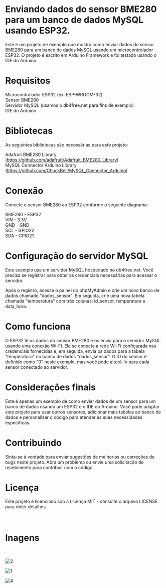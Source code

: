 # Enviando dados do sensor BME280 para um banco de dados MySQL usando ESP32.

Este é um projeto de exemplo que mostra como enviar dados do sensor BME280 para um banco de dados MySQL usando um microcontrolador ESP32. O projeto é escrito em Arduino Framework e foi testado usando o IDE do Arduino.

# Requisitos
Microcontrolador ESP32 (ex: ESP-WROOM-32)<br>
Sensor BME280<br>
Servidor MySQL (usamos o db4free.net para fins de exemplo)<br>
IDE do Arduino

# Bibliotecas
As seguintes bibliotecas são necessárias para este projeto:

Adafruit BME280 Library (https://github.com/adafruit/Adafruit_BME280_Library)<br>
MySQL Connector Arduino Library (https://github.com/ChuckBell/MySQL_Connector_Arduino)

# Conexão
Conecte o sensor BME280 ao ESP32 conforme o seguinte diagrama:

BME280 - ESP32<br>
VIN - 3.3V<br>
GND - GND<br>
SCL - GPIO22<br>
SDA - GPIO21<br>

# Configuração do servidor MySQL
Este exemplo usa um servidor MySQL hospedado no db4free.net. Você precisa se registrar para obter as credenciais necessárias para acessar o servidor.<br>

Após o registro, acesse o painel do phpMyAdmin e crie um novo banco de dados chamado "dados_sensor". Em seguida, crie uma nova tabela chamada "temperatura" com três colunas: id_sensor, temperatura e data_hora.

# Como funciona
O ESP32 lê os dados do sensor BME280 e os envia para o servidor MySQL usando uma conexão Wi-Fi. Ele se conecta à rede Wi-Fi configurada nas credenciais fornecidas e, em seguida, envia os dados para a tabela "temperatura" no banco de dados "dados_sensor". O ID do sensor é definido como "0" neste exemplo, mas você pode alterá-lo para cada sensor conectado ao servidor.

# Considerações finais
Este é apenas um exemplo de como enviar dados de um sensor para um banco de dados usando um ESP32 e o IDE do Arduino. Você pode adaptar este projeto para usar outros sensores, adicionar mais tabelas ao banco de dados e personalizar o código para atender às suas necessidades específicas.

# Contribuindo
Sinta-se à vontade para enviar sugestões de melhorias ou correções de bugs neste projeto. Abra um problema ou envie uma solicitação de recebimento para contribuir com o código.

# Licença
Este projeto é licenciado sob a Licença MIT - consulte o arquivo LICENSE para obter detalhes.
<br>
<br>
<br>

# Inagens
<br>

![2](https://user-images.githubusercontent.com/132787362/236897249-62541e56-f180-4cb0-a732-c56ad49a7ac1.jpeg)

![1](https://user-images.githubusercontent.com/132787362/236897270-e773b54a-fbf9-4f5a-9658-84343cbc0a2c.jpeg)

![4](https://user-images.githubusercontent.com/132787362/236897286-36905d6f-454c-4a56-bb52-fed4029ada47.jpeg)

